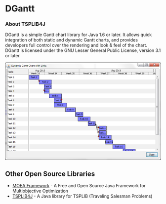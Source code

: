 DGantt
===

### About TSPLIB4J

DGantt is a simple Gantt chart library for Java 1.6 or later.  It allows quick
integration of both static and dynamic Gantt charts, and provides developers
full control over the rendering and look & feel of the chart.  DGantt is licensed
under the GNU Lesser General Public License, version 3.1 or later.

![Screenshot of DGantt](screenshot.png "Screenshot of DGantt")


Other Open Source Libraries
---
  - [MOEA Framework](http://www.moeaframework.org) - A Free and Open Source Java Framework for Multiobjective Optimization
  - [TSPLIB4J](http://github.com/dhadka/TSPLIB4J) - A Java library for TSPLIB (Traveling Salesman Problems)
